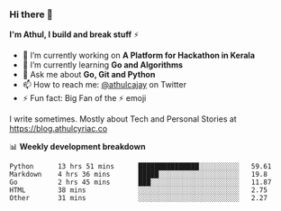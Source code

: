 ### Hi there 👋

**I'm Athul, I build and break stuff** :zap:


- 🔭 I’m currently working on **A Platform for Hackathon in Kerala**
- 🌱 I’m currently learning **Go and Algorithms**
- 💬 Ask me about **Go, Git and Python**
- 📫 How to reach me: [@athulcajay](https://twitter.com/athulcajay) on Twitter
- ⚡ Fun fact: Big Fan of the :zap: emoji

I write sometimes. Mostly about Tech and Personal Stories at https://blog.athulcyriac.co

📊 **Weekly development breakdown**
<!--START_SECTION:waka-->
```text
Python      13 hrs 51 mins      ███████████████░░░░░░░░░░   59.61 
Markdown    4 hrs 36 mins       █████░░░░░░░░░░░░░░░░░░░░   19.8 
Go          2 hrs 45 mins       ███░░░░░░░░░░░░░░░░░░░░░░   11.87 
HTML        38 mins             ░░░░░░░░░░░░░░░░░░░░░░░░░   2.75 
Other       31 mins             ░░░░░░░░░░░░░░░░░░░░░░░░░   2.27
```
<!--END_SECTION:waka-->

